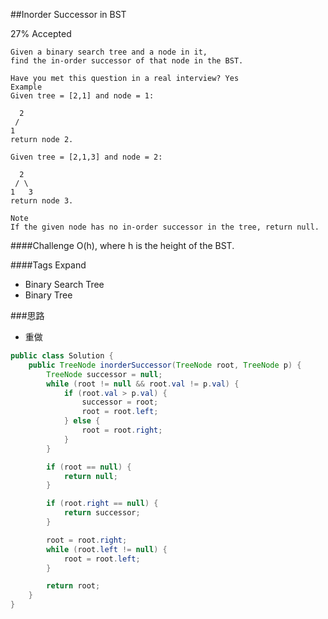 ##Inorder Successor in BST

27% Accepted

	Given a binary search tree and a node in it,
    find the in-order successor of that node in the BST.

	Have you met this question in a real interview? Yes
	Example
	Given tree = [2,1] and node = 1:

	  2
	 /
	1
	return node 2.

	Given tree = [2,1,3] and node = 2:

	  2
	 / \
	1   3
	return node 3.

	Note
	If the given node has no in-order successor in the tree, return null.

####Challenge
O(h), where h is the height of the BST.

####Tags Expand
- Binary Search Tree
- Binary Tree

###思路
- 重做

```java
public class Solution {
    public TreeNode inorderSuccessor(TreeNode root, TreeNode p) {
        TreeNode successor = null;
        while (root != null && root.val != p.val) {
            if (root.val > p.val) {
                successor = root;
                root = root.left;
            } else {
                root = root.right;
            }
        }

        if (root == null) {
            return null;
        }

        if (root.right == null) {
            return successor;
        }

        root = root.right;
        while (root.left != null) {
            root = root.left;
        }

        return root;
    }
}
```
